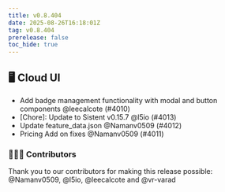 ```yaml
---
title: v0.8.404
date: 2025-08-26T16:18:01Z
tag: v0.8.404
prerelease: false
toc_hide: true
---
```


## 🖥 Cloud UI

- Add badge management functionality with modal and button components @leecalcote (#4010)
- [Chore]: Update to Sistent v0.15.7 @l5io (#4013)
- Update feature_data.json @Namanv0509 (#4012)
- Pricing Add on fixes  @Namanv0509 (#4011)

### 👨🏽‍💻 Contributors

Thank you to our contributors for making this release possible:
@Namanv0509, @l5io, @leecalcote and @vr-varad

